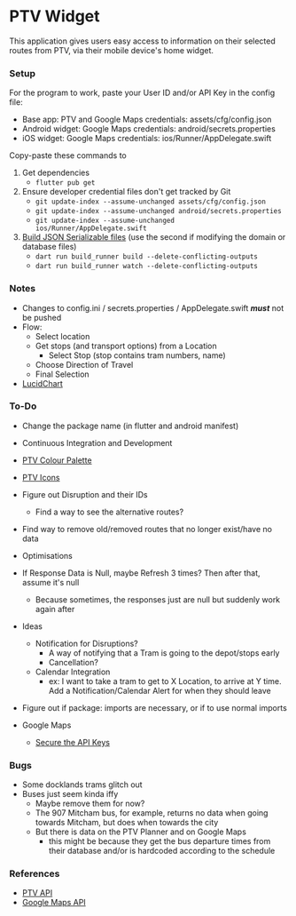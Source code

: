 # PTV Widget
This application gives users easy access to information on their selected routes from PTV, via their mobile device's home widget.

### Setup
For the program to work, paste your User ID and/or API Key in the config file:
  - Base app: PTV and Google Maps credentials: assets/cfg/config.json
  - Android widget: Google Maps credentials: android/secrets.properties
  - iOS widget: Google Maps credentials: ios/Runner/AppDelegate.swift

Copy-paste these commands to 
  1. Get dependencies 
     - ```flutter pub get```
  2. Ensure developer credential files don't get tracked by Git 
     - ```git update-index --assume-unchanged assets/cfg/config.json```
     - ```git update-index --assume-unchanged android/secrets.properties```
     - ```git update-index --assume-unchanged ios/Runner/AppDelegate.swift```
  3. [Build JSON Serializable files](https://docs.flutter.dev/data-and-backend/serialization/json#running-the-code-generation-utility) (use the second if modifying the domain or database files)
     - ```dart run build_runner build --delete-conflicting-outputs```
     - ```dart run build_runner watch --delete-conflicting-outputs```

### Notes
- Changes to config.ini / secrets.properties / AppDelegate.swift __*must*__ not be pushed
- Flow:
  - Select location
  - Get stops (and transport options) from a Location
    - Select Stop (stop contains tram numbers, name)
  - Choose Direction of Travel
  - Final Selection
- [LucidChart](https://lucid.app/lucidchart/82b010cd-4cd5-42c0-8c19-f3066488b55a/edit?viewport_loc=-1937%2C-126%2C4157%2C2105%2C0_0&invitationId=inv_6c5333c9-7546-45d1-8473-e3fdb2c4135c)

### To-Do
- Change the package name (in flutter and android manifest)
- Continuous Integration and Development
- [PTV Colour Palette](https://www.righttoknow.org.au/request/5149/response/13973/attach/4/PTVH2977%20MSG%202018%202.4%20Colour%20v10%20PA%20v2.pdf)
- [PTV Icons](https://melbournesptgallery.weebly.com/melbourne-tram-sides.html)
- Figure out Disruption and their IDs
  - Find a way to see the alternative routes?
- Find way to remove old/removed routes that no longer exist/have no data
- Optimisations
- If Response Data is Null, maybe Refresh 3 times? Then after that, assume it's null
  - Because sometimes, the responses just are null but suddenly work again after

- Ideas
  - Notification for Disruptions?
    - A way of notifying that a Tram is going to the depot/stops early
    - Cancellation?
  - Calendar Integration
    - ex: I want to take a tram to get to X Location, to arrive at Y time. Add a Notification/Calendar Alert for when they should leave
- Figure out if package: imports are necessary, or if to use normal imports
- Google Maps
  - [Secure the API Keys](https://github.com/google/secrets-gradle-plugin)

### Bugs
- Some docklands trams glitch out
- Buses just seem kinda iffy
  - Maybe remove them for now?
  - The 907 Mitcham bus, for example, returns no data when going towards Mitcham, but does when towards the city
  - But there is data on the PTV Planner and on Google Maps
    - this might be because they get the bus departure times from their database and/or is hardcoded according to the schedule

### References
- [PTV API](https://timetableapi.ptv.vic.gov.au/swagger/ui/index)
- [Google Maps API](https://developers.google.com/maps/flutter-package/config#groovy_2)

